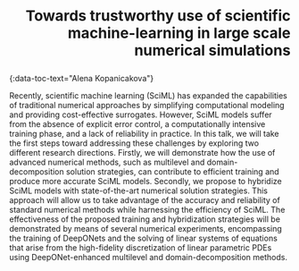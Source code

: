 <h3 id="kopanicakova" style="text-align: right;font-size:26px !important;">Towards trustworthy use of scientific machine-learning in large scale numerical simulations</h3>
{:data-toc-text="Alena Kopanicakova"}

Recently, scientific machine learning (SciML) has expanded the capabilities of 
traditional numerical approaches by simplifying computational modeling and 
providing cost-effective surrogates. However, SciML models suffer from the 
absence of explicit error control, a computationally intensive training phase,
and a lack of reliability in practice.  In this talk, we will take the first 
steps toward addressing these challenges by exploring two different research
directions. Firstly, we will demonstrate how the use of advanced numerical
methods, such as multilevel and domain-decomposition solution strategies, can
contribute to efficient training and produce more accurate SciML models.
Secondly, we propose to hybridize SciML models with state-of-the-art numerical
solution strategies. This approach will allow us to take advantage of the 
accuracy and reliability of standard numerical methods while harnessing the
efficiency of SciML. The effectiveness of the proposed training and
hybridization strategies will be demonstrated by means of several numerical 
experiments, encompassing the training of DeepONets and the solving of linear
systems of equations that arise from the high-fidelity discretization of linear
parametric PDEs using DeepONet-enhanced multilevel and domain-decomposition 
methods.
